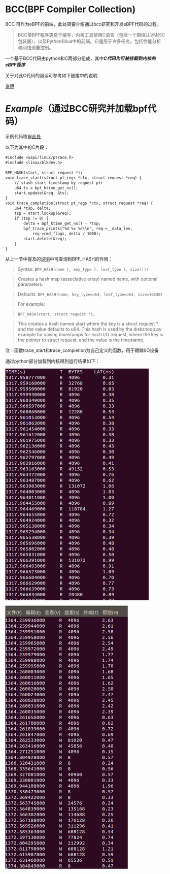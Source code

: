 # BCC(BPF Compiler Collection)
BCC 可作为eBPF的前端，此处简要介绍通过bcc研究和开发eBPF代码的过程。

> BCC使BPF程序更易于编写，内核工具使用C语言（包括一个围绕LLVM的C包装器），以及Python和lua中的前端。它适用于许多任务，包括性能分析和网络流量控制。

一个基于BCC代码由python和C两部分组成，其中***C代码为可被挂载到内核的eBPF程序***

关于对此C代码的阅读可参考如下链接中的说明

[说明](https://github.com/iovisor/bcc/blob/master/docs/reference_guide.md)

# ***Example***（通过BCC研究并加载bpf代码）
示例代码取自[此处](https://github.com/iovisor/bcc/blob/master/examples/tracing/disksnoop.py)

以下为其中的C片段：

```
#include <uapi/linux/ptrace.h>
#include <linux/blkdev.h>

BPF_HASH(start, struct request *);
void trace_start(struct pt_regs *ctx, struct request *req) {
	// stash start timestamp by request ptr
	u64 ts = bpf_ktime_get_ns();
	start.update(&req, &ts);
}
void trace_completion(struct pt_regs *ctx, struct request *req) {
	u64 *tsp, delta;
	tsp = start.lookup(&req);
	if (tsp != 0) {
		delta = bpf_ktime_get_ns() - *tsp;
		bpf_trace_printk("%d %x %d\\n", req->__data_len,
		    req->cmd_flags, delta / 1000);
		start.delete(&req);
	}
}
```

从上一节中提及的[说明](https://github.com/iovisor/bcc/blob/master/docs/reference_guide.md)中可查询到BPF_HASH的作用：

> Syntax: `BPF_HASH(name [, key_type [, leaf_type [, size]]])`

> Creates a hash map (associative array) named name, with optional parameters.

> Defaults: `BPF_HASH(name, key_type=u64, leaf_type=u64, size=10240)`

> For example:

> `BPF_HASH(start, struct request *);`

> This creates a hash named start where the key is a struct request *, and the value defaults to u64. This hash is used by the disksnoop.py example for saving timestamps for each I/O request, where the key is the pointer to struct request, and the value is the timestamp.

注：函数trace_start和trace_completion为自己定义的函数，用于跟踪I/O设备

通过python部分加载到内核得到运行结果如下：

![show1](assets/show1.png)

![show2](assets/show2.png)

